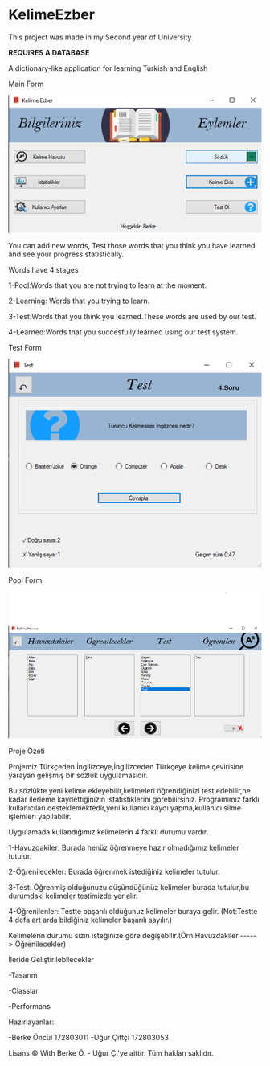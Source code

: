 # KelimeEzber

This project was made in my Second year of University

******REQUIRES A DATABASE******

 A dictionary-like application for learning Turkish and English
 
 Main Form
 
 ![](Images/KelimeEzber%20App.png)
 
 You can add new words, Test those words that you think you have learned. and see your progress statistically.
 
 Words have 4 stages
 
 1-Pool:Words that you are not trying to learn at the moment.
 
 2-Learning: Words that you trying to learn.
 
 3-Test:Words that you think you learned.These words are used by our test.
 
 4-Learned:Words that you succesfully learned using our test system.
 
 
  Test Form
 
 ![](Images/Kelime%20Ezber%20Test.png)
 
 
 
 
   Pool Form
 
 ![](Images/KelimeEzber%20word%20pool.png)
 
 

Proje Özeti

Projemiz Türkçeden İngilizceye,İngilizceden Türkçeye kelime çevirisine yarayan gelişmiş bir sözlük uygulamasıdır.



Bu sözlükte yeni kelime ekleyebilir,kelimeleri öğrendiğinizi test edebilir,ne kadar ilerleme kaydettiğinizin istatistiklerini görebilirsiniz.
Programımız farklı kullanıcıları desteklemektedir,yeni kullanıcı kaydı yapma,kullanıcı silme işlemleri yapılabilir.

Uygulamada kullandığımız kelimelerin 4 farklı durumu vardır.

1-Havuzdakiler: Burada henüz öğrenmeye hazır olmadığımız kelimeler tutulur.

2-Öğrenilecekler: Burada öğrenmek istediğiniz kelimeler tutulur.

3-Test: Öğrenmiş olduğunuzu düşündüğünüz kelimeler burada tutulur,bu durumdaki kelimeler testimizde yer alır.

4-Öğrenilenler: Testte başarılı olduğunuz kelimeler buraya gelir.
(Not:Testte 4 defa art arda bildiğiniz kelimeler başarılı sayılır.)


Kelimelerin durumu sizin isteğinize göre değişebilir.(Örn:Havuzdakiler -----> Öğrenilecekler)

İleride Geliştirilebilecekler

-Tasarım

-Classlar

-Performans

Hazırlayanlar:

-Berke Öncül 172803011
-Uğur Çiftçi 172803053

Lisans 
© With Berke Ö. - Uğur Ç.'ye aittir. Tüm hakları saklıdır.



